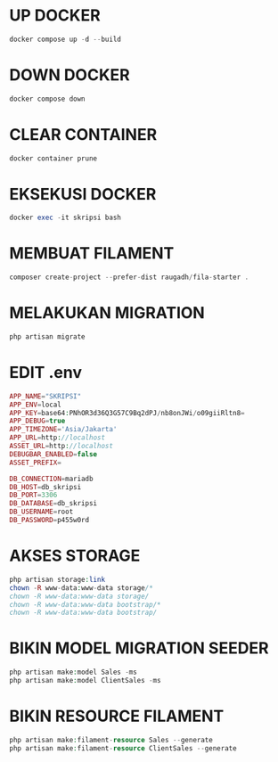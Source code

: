 # UP DOCKER
```php
docker compose up -d --build
```

# DOWN DOCKER 
```php
docker compose down
```

# CLEAR CONTAINER
```php
docker container prune
```

# EKSEKUSI DOCKER
```php
docker exec -it skripsi bash
```

# MEMBUAT FILAMENT
```php
composer create-project --prefer-dist raugadh/fila-starter .
```

# MELAKUKAN MIGRATION
```php
php artisan migrate
```

# EDIT .env
```php
APP_NAME="SKRIPSI"
APP_ENV=local
APP_KEY=base64:PNhOR3d36Q3G57C9Bq2dPJ/nb8onJWi/o09giiRltn8=
APP_DEBUG=true
APP_TIMEZONE='Asia/Jakarta'
APP_URL=http://localhost
ASSET_URL=http://localhost
DEBUGBAR_ENABLED=false
ASSET_PREFIX=

DB_CONNECTION=mariadb
DB_HOST=db_skripsi
DB_PORT=3306
DB_DATABASE=db_skripsi
DB_USERNAME=root
DB_PASSWORD=p455w0rd
```

# AKSES STORAGE
```php
php artisan storage:link
chown -R www-data:www-data storage/*
chown -R www-data:www-data storage/
chown -R www-data:www-data bootstrap/*
chown -R www-data:www-data bootstrap/
```

# BIKIN MODEL MIGRATION SEEDER
```php
php artisan make:model Sales -ms
php artisan make:model ClientSales -ms
```
# BIKIN RESOURCE FILAMENT
```php
php artisan make:filament-resource Sales --generate
php artisan make:filament-resource ClientSales --generate
```
